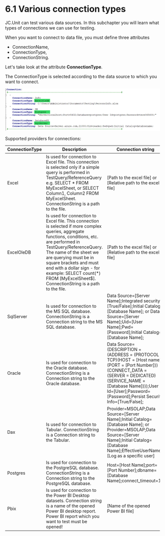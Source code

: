 # 6.1 Various connection types

JC.Unit can test various data sources. In this subchapter you will learn
what types of connections we can use for testing.

When you want to connect to data file, you must define three attributes
- ConnectionName, 
- ConnectionType, 
- ConnectionString.

Let\'s take look at the attribute **ConnectionType**.

The ConnectionType is selected according to the data source to which you
want to connect.

![ConnectionType](Images/media/image27.png)

Supported providers for connections:

| **ConnectionType** | **Description** | **Connection string**| **An Example** |
|----------------|----------------|----------------|----------------|
| Excel | Is used for connection to Excel file. This connection is selected only if a simple query is performed in TestQuery/ReferenceQuery e.g. SELECT * FROM MyExcelSheet, or SELECT Column1, Column2 FROM MyExcelSheet. ConnectionString is a path to the file. | [Path to the excel file] or [Relative path to the excel file] | C:\Users\TerezaCerná\Documents\JC.Unit\PersonsInfo.xlsx or ..\PersonsInfo.xlsx|
| ExcelOleDB | Is used for connection to Excel file. This connection is selected if more complex queries, aggregate functions, conditions, etc. are performed in TestQuery/ReferenceQuery. The name of the sheet we are querying must be in square brackets and must end with a dollar sign - for example: SELECT count(*) FROM [MyExcelSheet$]. ConnectionString is a path to the file.   | [Path to the excel file] or [Relative path to the excel file] | C:\Users\TerezaCerná\Documents\JC.Unit\PersonsInfo.xlsx or ..\PersonsInfo.xlsx |
| SqlServer | Is used for connection to the MS SQL database. ConnectionString is a Connection string to the MS SQL database. | Data Source=[Server Name];Integrated security=[True/False];Initial Catalog=[Database Name]; or Data Source=[Server Name];Uid=[User Name];Pwd=[Password];Initial Catalog=[Database Name]; | Data Source=demoserver<span></span>.database.windows.net;Integrated Security=True;Initial Catalog=TestDatabase; or Data Source=demoserver<span></span>.database.windows.net;Uid=User123;Pwd=Password123;Initial Catalog=TestDatabase;|
| Oracle | Is used for connection to the Oracle database. ConnectionString is a Connection string to the Oracle database. | Data Source=(DESCRIPTION = (ADDRESS = (PROTOCOL = TCP)(HOST = [Host name])(PORT = [Port Number])) (CONNECT_DATA = (SERVER = DEDICATED) (SERVICE_NAME = [Database Name])));User Id=[User];Password=[Password];Persist Security Info=[True/False]; | Data Source=(DESCRIPTION = (ADDRESS = (PROTOCOL = TCP)(HOST = DATA1<span></span>.DEMO.COM)(PORT = 1521)) (CONNECT_DATA = (SERVER = DEDICATED) (SERVICE_NAME = DWHDemo)));User Id=User123;Password=Password123;Persist Security Info=True;|
| Dax | Is used for connection to Tabular. ConnectionString is a Connection string to the Tabular. | Provider=MSOLAP;Data Source=[Server Name];Initial Catalog=[Database Name]; or Provider=MSOLAP;Data Source=[Server Name];Initial Catalog=[Database Name];EffectiveUserName=[Log as a specific user] | Provider=MSOLAP;Data Source=czdem007\tabular;Initial Catalog=DemoTab; or Provider=MSOLAP;Data Source=czdem007\tabular;Initial Catalog=DemoTab;EffectiveUserName = "User\XXX123" |
| Postgres | Is used for connection to the PostgreSQL database. ConnectionString is a Connection string to the PostgreSQL database. | Host=[Host Name];port=[Port Number];dbname=[Database Name];connect_timeout=10 | Host=localhost;port=5432;dbname=postgres;connect_timeout=10 |
| Pbix | Is used for connection to the Power BI Desktop datasets. Connection string is a name of the opened Power BI desktop report. Power BI report which you want to test must be opened! | [Name of the opened Power BI file] | My Demo Report |